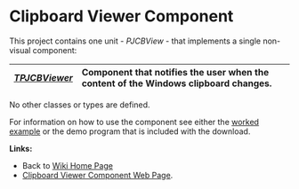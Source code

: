 <a href='Hidden comment: 
$Rev$
$Date$
'></a>

# Clipboard Viewer Component #

This project contains one unit - _PJCBView_ - that implements a single non-visual component:

| _[TPJCBViewer](TPJCBViewer.md)_ | Component that notifies the user when the content of the Windows clipboard changes. |
|:--------------------------------|:------------------------------------------------------------------------------------|

No other classes or types are defined.

For information on how to use the component see either the [worked example](ClipboardViewerExample.md) or the demo program that is included with the download.

**Links:**

  * Back to [Wiki Home Page](Welcome.md)
  * [Clipboard Viewer Component Web Page](http://www.delphidabbler.com/software/cbview).